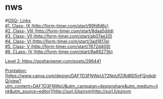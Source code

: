 # nws
#<u>GSQ- Links<u><br>
#1. Class- IX     (http://form-timer.com/start/99fdfd6c)<br>
#2. Class- VIII   (http://form-timer.com/start/8daa5ddd)<br>
#3. Class- VII    (http://form-timer.com/start/ab07ae20)<br>
#4. Class- VI     (http://form-timer.com/start/3ad1817a)<br>
#5. Class- V      (http://form-timer.com/start/7672d409)<br>
#6. CLass- IV     (http://form-timer.com/start/8a66273b)<br>

Level 2: https://gosharpener.com/posts/296441







Prsntation: [https://www.canva.com/design/DAF7D3FNWpU/72NqUfZjRdRD5nFQrpkdrQ/view?utm_content=DAF7D3FNWpU&utm_campaign=designshare&utm_medium=link&utm_source=editor](http://surl.li/pznvm)http://surl.li/pznvm
